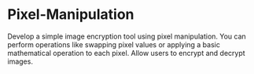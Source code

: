 # Pixel-Manipulation
Develop a simple image encryption tool using pixel manipulation. You can perform operations like swapping pixel values or applying a basic mathematical operation to each pixel. Allow users to encrypt and decrypt images.
